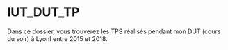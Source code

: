 # IUT_DUT_TP
Dans ce dossier, vous trouverez les TPS réalisés pendant mon DUT (cours du soir) à LyonI entre 2015 et 2018.
